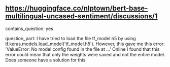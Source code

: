 ## https://huggingface.co/nlptown/bert-base-multilingual-uncased-sentiment/discussions/1

contains_question: yes

question_part: I have tried to load the file tf_model.h5 by using tf.keras.models.load_model('tf_model.h5'). However, this gave me this error: 'ValueError: No model config found in the file at ...' Online I found that this error could mean that only the weights were saved and not the entire model. Does someone have a solution for this